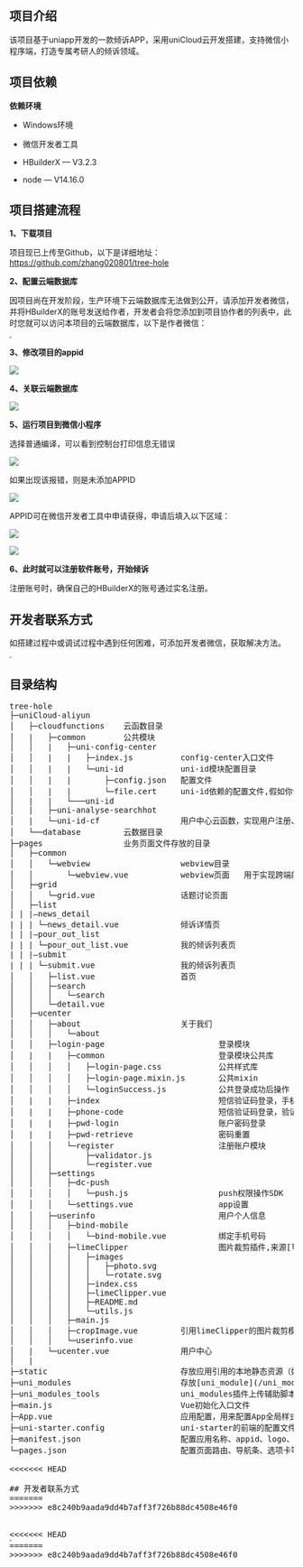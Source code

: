 ## 项目介绍

该项目基于uniapp开发的一款倾诉APP，采用uniCloud云开发搭建，支持微信小程序端，打造专属考研人的倾诉领域。

## 项目依赖

**依赖环境**

- Windows环境
- 微信开发者工具
- HBuilderX — V3.2.3

- node — V14.16.0

## 项目搭建流程

**1、下载项目**

项目现已上传至Github，以下是详细地址：https://github.com/zhang020801/tree-hole

**2、配置云端数据库**

因项目尚在开发阶段，生产环境下云端数据库无法做到公开，请添加开发者微信，并将HBuilderX的账号发送给作者，开发者会将您添加到项目协作者的列表中，此时您就可以访问本项目的云端数据库，以下是作者微信：

<img src="README_img/img01.PNG" style="zoom: 25%;" />

**3、修改项目的appid**

![](README_img/img02.png)

**4、关联云端数据库**

![](README_img/img03.png)

**5、运行项目到微信小程序**

选择普通编译，可以看到控制台打印信息无错误

![](README_img/img04.png)

如果出现该报错，则是未添加APPID

![](README_img/img05.png)

APPID可在微信开发者工具中申请获得，申请后填入以下区域：

![](README_img/img06.png)

![](README_img/img07.png)

**6、此时就可以注册软件账号，开始倾诉**

注册账号时，确保自己的HBuilderX的账号通过实名注册。

## 开发者联系方式

如搭建过程中或调试过程中遇到任何困难，可添加开发者微信，获取解决方法。

<img src="README_img/img01.PNG" style="zoom:25%;" />

## 目录结构

<pre>
tree-hole
├─uniCloud-aliyun	
│	├─cloudfunctions    云函数目录
│	|	├─common        公共模块
│	│	|	├─uni-config-center		
│	│	|	|	├─index.js			config-center入口文件
│	│	|	|	└─uni-id			uni-id模块配置目录
│	│	|	|		├─config.json	配置文件
│	│	|	|		└─file.cert		uni-id依赖的配置文件,假如你使用微信发红包功能，需要的证书文件就是放到这里
│	|	|	└───uni-id		
│	|	├─uni-analyse-searchhot		
│	|	└─uni-id-cf				    用户中心云函数，实现用户注册、修改密码、发送验证码、快捷登录（微信、短信、账户、一键登录）
│	└──database			云数据目录
├─pages					业务页面文件存放的目录
│	├─common						
│	│	└─webview					webview目录
│	│		└─webview.vue			webview页面	用于实现跨端的web页面浏览
│	├─grid
│	│	└─grid.vue	 				话题讨论页面
│	├─list
| | |—news_detail
| | | └─news_detail.vue             倾诉详情页
| | |—pour_out_list
| | | └─pour_out_list.vue   		我的倾诉列表页
| | |—submit
| | | └─submit.vue   				我的倾诉列表页
│	│	├─list.vue                  首页
│	│	├─search
│	│	│	└─search		
│	│	└─detail.vue	
│	├─ucenter
│	│	├─about						关于我们
│	│	│	└─about
│	│	├─login-page						登录模块
│	|	|	├─common						登录模块公共库
│	│	│	│	├─login-page.css			公共样式库
│	│	│	│	├─login-page.mixin.js		公共mixin
│	│	│	│	└─loginSuccess.js			公共登录成功后操作
│	|	|	├─index							短信验证码登录，手机号码输入页面
│	|	|	├─phone-code					短信验证码登录，验证码输入页面
│	|	|	├─pwd-login						账户密码登录
│	|	|	├─pwd-retrieve					密码重置
│	│	│	└─register						注册账户模块
│	│	│		├─validator.js
│	│	│		└─register.vue
│	│	├─settings						
│	│	│	├─dc-push
│	│	│	│	└─push.js					push权限操作SDK
│	│	│	└─settings.vue					app设置
│	│	├─userinfo							用户个人信息
│	│	│	├─bind-mobile
│	│	│	│	└─bind-mobile.vue			绑定手机号码
│	│	│	├─limeClipper					图片裁剪插件,来源[limeClipper](https://ext.dcloud.net.cn/plugin?id=3594) @作者： 陌上华年
│	│	│	│	├─images
│	│	│	│	│	├─photo.svg
│	│	│	│	│	└─rotate.svg
│	│	│	│	├─index.css
│	│	│	│	├─limeClipper.vue
│	│	│	│	├─README.md
│	│	│	│	└─utils.js
│	│	│	├─main.js
│	│	│	├─cropImage.vue	 		引用limeClipper的图片裁剪模块，为了方便二开可能会出现兼容`vue`与`nvue`，所以做成了`页面`而不是`组件`
│	│	│	└─userinfo.vue
│	|	└─ucenter.vue				用户中心
│	|
├─static	 						存放应用引用的本地静态资源（如图片、视频等）的目录，<b>注意：</b>静态资源只能存放于此
├─uni_modules						存放[uni_module](/uni_modules)规范的插件。
├─uni_modules_tools					uni_modules插件上传辅助脚本
├─main.js							Vue初始化入口文件
├─App.vue							应用配置，用来配置App全局样式以及监听应用生命周期
├─uni-starter.config				uni-starter的前端的配置文件，项目所有模块的配置在这里填写。详见该文件的代码注释。
├─manifest.json	 					配置应用名称、appid、logo、版本等打包信息
└─pages.json						配置页面路由、导航条、选项卡等页面类信息

<<<<<<< HEAD

## 开发者联系方式
=======
>>>>>>> e8c240b9aada9dd4b7aff3f726b88dc4508e46f0


<<<<<<< HEAD
<img src="README_img/img01.PNG" style="zoom:25%;" />
=======
>>>>>>> e8c240b9aada9dd4b7aff3f726b88dc4508e46f0
